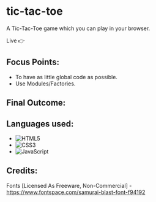 # tic-tac-toe
A Tic-Tac-Toe game which you can play in your browser.

Live  👉 

## Focus Points: 
- To have as little global code as possible. 
- Use Modules/Factories.

## Final Outcome:


## Languages used:

- ![HTML5](https://img.shields.io/badge/html5-%23E34F26.svg?style=for-the-badge&logo=html5&logoColor=white)   
- ![CSS3](https://img.shields.io/badge/css3-%231572B6.svg?style=for-the-badge&logo=css3&logoColor=white)   
- ![JavaScript](https://img.shields.io/badge/javascript-%23323330.svg?style=for-the-badge&logo=javascript&logoColor=%23F7DF1E)

## Credits:
Fonts [Licensed As Freeware, Non-Commercial] - https://www.fontspace.com/samurai-blast-font-f94192